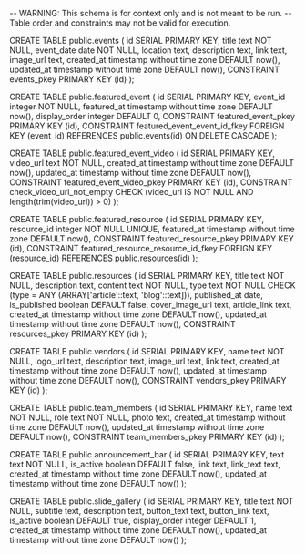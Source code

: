 -- WARNING: This schema is for context only and is not meant to be run.
-- Table order and constraints may not be valid for execution.

CREATE TABLE public.events (
id SERIAL PRIMARY KEY,
title text NOT NULL,
event_date date NOT NULL,
location text,
description text,
link text,
image_url text,
created_at timestamp without time zone DEFAULT now(),
updated_at timestamp without time zone DEFAULT now(),
CONSTRAINT events_pkey PRIMARY KEY (id)
);

CREATE TABLE public.featured_event (
id SERIAL PRIMARY KEY,
event_id integer NOT NULL,
featured_at timestamp without time zone DEFAULT now(),
display_order integer DEFAULT 0,
CONSTRAINT featured_event_pkey PRIMARY KEY (id),
CONSTRAINT featured_event_event_id_fkey FOREIGN KEY (event_id) REFERENCES public.events(id) ON DELETE CASCADE
);

CREATE TABLE public.featured_event_video (
id SERIAL PRIMARY KEY,
video_url text NOT NULL,
created_at timestamp without time zone DEFAULT now(),
updated_at timestamp without time zone DEFAULT now(),
CONSTRAINT featured_event_video_pkey PRIMARY KEY (id),
CONSTRAINT check_video_url_not_empty CHECK (video_url IS NOT NULL AND length(trim(video_url)) > 0)
);

CREATE TABLE public.featured_resource (
id SERIAL PRIMARY KEY,
resource_id integer NOT NULL UNIQUE,
featured_at timestamp without time zone DEFAULT now(),
CONSTRAINT featured_resource_pkey PRIMARY KEY (id),
CONSTRAINT featured_resource_resource_id_fkey FOREIGN KEY (resource_id) REFERENCES public.resources(id)
);

CREATE TABLE public.resources (
id SERIAL PRIMARY KEY,
title text NOT NULL,
description text,
content text NOT NULL,
type text NOT NULL CHECK (type = ANY (ARRAY['article'::text, 'blog'::text])),
published_at date,
is_published boolean DEFAULT false,
cover_image_url text,
article_link text,
created_at timestamp without time zone DEFAULT now(),
updated_at timestamp without time zone DEFAULT now(),
CONSTRAINT resources_pkey PRIMARY KEY (id)
);

CREATE TABLE public.vendors (
id SERIAL PRIMARY KEY,
name text NOT NULL,
logo_url text,
description text,
image_url text,
link text,
created_at timestamp without time zone DEFAULT now(),
updated_at timestamp without time zone DEFAULT now(),
CONSTRAINT vendors_pkey PRIMARY KEY (id)
);

CREATE TABLE public.team_members (
id SERIAL PRIMARY KEY,
name text NOT NULL,
role text NOT NULL,
photo text,
created_at timestamp without time zone DEFAULT now(),
updated_at timestamp without time zone DEFAULT now(),
CONSTRAINT team_members_pkey PRIMARY KEY (id)
);

CREATE TABLE public.announcement_bar (
id SERIAL PRIMARY KEY,
text text NOT NULL,
is_active boolean DEFAULT false,
link text,
link_text text,
created_at timestamp without time zone DEFAULT now(),
updated_at timestamp without time zone DEFAULT now()
);

CREATE TABLE public.slide_gallery (
id SERIAL PRIMARY KEY,
title text NOT NULL,
subtitle text,
description text,
button_text text,
button_link text,
is_active boolean DEFAULT true,
display_order integer DEFAULT 1,
created_at timestamp without time zone DEFAULT now(),
updated_at timestamp without time zone DEFAULT now()
);
